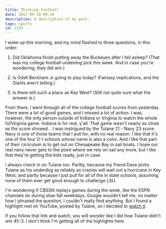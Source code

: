 ```yaml
---
title: Thinking Football
date: 2017-09-10 09:10
description: A description of my post.
tags: sports
id: 2153
---
```

I woke up this morning, and my mind flashed to three questions, in this order: 

1) Did Oklahoma finish putting away the Buckeyes after I fell asleep? (That was my college football underdog pick this week.  And in case you're wondering, they did win.) 

2) Is Odell Beckham Jr going to play today? (Fantasy implications, and the Giants aren't telling.)

3) Is there still such a place as Key West? (Still not quite sure what the answer is.) 

From there, I went through all of the college football scores from yesterday.  There were a lot of good games, and I missed a lot of action.  I was, however, the only person outside of Indiana or Virginia to watch the whole IU/Virginia game.  Indiana is for real, y'all.  That game wasn't nearly as close as the score showed.
<span class="spanEndPreview">&nbsp;</span>
I was instrigued by the Tulane 21 - Navy 23 score.  Navy is one of those teams that I pull for, with no real reason.  I like that it's one of the four D-I schools whose name is also a color.  And I like that part of their cirriculum is to get out on Chesapeake Bay in sail boats.  I hope our real navy never gets to the point where we rely on sail any more, but I like that they're getting the kids ready, just in case.

I always check in on Tulane too.  Parltly, because my friend Dave picks Tulane as his underdog as reliably as crazies will wait out a hurricane in Key West, and partly because I just pull for all of the in state schools, assuming none of them ever get good enough to challenge LSU.

I'm wondering if CBSSN replays games during the week, like the ESPN channels do during slow fall weekdays.  Google wouldn't tell me, no matter how I phrased the question, I couldn't really find anything.  But I found a highlight reel on YouTube, posted by Tulane, so I decided to <a href="https://youtu.be/NqOENqJj4lk" target="_blank">watch it</a>.

If you follow that link and watch, you will wonder like I did how Tulane didn't win 45-3.  I don't think I'm getting all of the highlights here.

